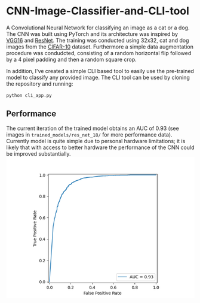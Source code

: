 # CNN-Image-Classifier-and-CLI-tool

A Convolutional Neural Network for classifying an image as a cat or a dog. The CNN was built using PyTorch and its architecture was inspired by [VGG16](https://arxiv.org/abs/1409.1556) and [ResNet](https://arxiv.org/abs/1512.03385). The training was conducted using 32x32, cat and dog images from the [CIFAR-10](https://www.cs.toronto.edu/~kriz/cifar.html) dataset. Furthermore a simple data augmentation procedure was condudcted, consisting of a random horizontal flip followed by a 4 pixel padding and then a random square crop.

In addition, I've created a simple CLI based tool to easily use the pre-trained model to classify any provided image. The CLI tool can be used by cloning the repository and running:
```
python cli_app.py
```

## Performance

The current iteration of the trained model obtains an AUC of 0.93 (see images in `trained_models/res_net_18/` for more performance data). Currently model is quite simple due to personal hardware limitations; it is likely that with access to better hardware the performance of the 
CNN could be improved substantially. 
![RoC Curve](trained_models/res_net_18/res_net_18_roc_curve.png)

